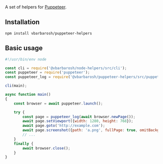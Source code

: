 A set of helpers for [Puppeteer](https://pptr.dev/).

## Installation

```shell
npm install vbarbarosh/puppeteer-helpers
```

## Basic usage

```javascript
#!/usr/bin/env node

const cli = require('@vbarbarosh/node-helpers/src/cli');
const puppeteer = require('puppeteer');
const puppeteer_log = require('@vbarbarosh/puppeteer-helpers/src/puppeteer_log');

cli(main);

async function main()
{
    const browser = await puppeteer.launch();

    try {
        const page = puppeteer_log(await browser.newPage());
        await page.setViewport({width: 1280, height: 768});
        await page.goto('http://example.com');
        await page.screenshot({path: 'a.png', fullPage: true, omitBackground: true});
        // ...
    }
    finally {
        await browser.close();
    }
}
```
